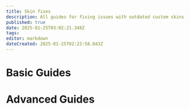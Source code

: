 ```yaml
---
title: Skin fixes
description: All guides for fixing issues with outdated custom skins
published: true
date: 2025-01-25T03:02:21.348Z
tags: 
editor: markdown
dateCreated: 2025-01-25T02:22:58.043Z
---
```



# Basic Guides


# Advanced Guides